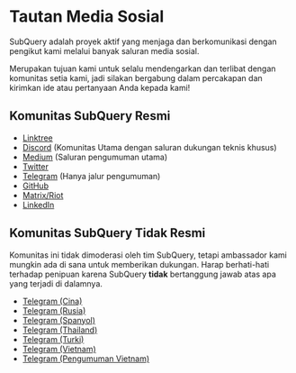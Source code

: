 # Tautan Media Sosial

SubQuery adalah proyek aktif yang menjaga dan berkomunikasi dengan pengikut kami melalui banyak saluran media sosial.

Merupakan tujuan kami untuk selalu mendengarkan dan terlibat dengan komunitas setia kami, jadi silakan bergabung dalam percakapan dan kirimkan ide atau pertanyaan Anda kepada kami!

## Komunitas SubQuery Resmi

- [Linktree](https://linktr.ee/subquerynetwork)
- [Discord](https://discord.com/invite/subquery) (Komunitas Utama dengan saluran dukungan teknis khusus)
- [Medium](https://subquery.medium.com) (Saluran pengumuman utama)
- [Twitter](https://twitter.com/subquerynetwork)
- [Telegram](https://t.me/subquerynetwork) (Hanya jalur pengumuman)
- [GitHub](https://github.com/subquery/)
- [Matrix/Riot](https://matrix.to/#/#subquery:matrix.org)
- [LinkedIn](https://www.linkedin.com/company/subquery)

## Komunitas SubQuery Tidak Resmi

Komunitas ini tidak dimoderasi oleh tim SubQuery, tetapi ambassador kami mungkin ada di sana untuk memberikan dukungan. Harap berhati-hati terhadap penipuan karena SubQuery **tidak** bertanggung jawab atas apa yang terjadi di dalamnya.

- [Telegram (Cina)](https://t.me/subquerychina)
- [Telegram (Rusia)](https://t.me/SubQuery_russia)
- [Telegram (Spanyol)](https://t.me/SubQueryES)
- [Telegram (Thailand)](https://t.me/subquerynetworkthai)
- [Telegram (Turki)](https://t.me/subquery_TR)
- [Telegram (Vietnam)](https://t.me/subqueryvietnam)
- [Telegram (Pengumuman Vietnam)](https://t.me/subqueryannvn)
